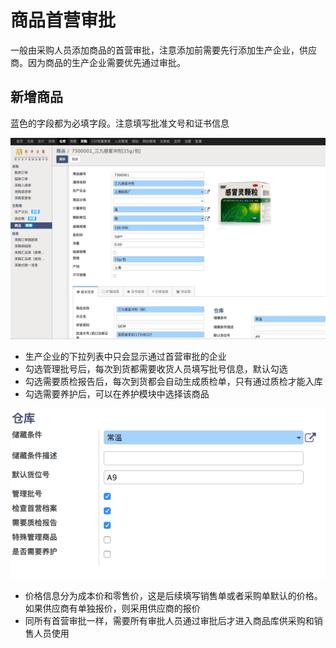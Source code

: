 # 商品首营审批

一般由采购人员添加商品的首营审批，注意添加前需要先行添加生产企业，供应商。因为商品的生产企业需要优先通过审批。

## 新增商品

蓝色的字段都为必填字段。注意填写批准文号和证书信息

 ![](new_goods.png)
 
* 生产企业的下拉列表中只会显示通过首营审批的企业
* 勾选管理批号后，每次到货都需要收货人员填写批号信息，默认勾选
* 勾选需要质检报告后，每次到货都会自动生成质检单，只有通过质检才能入库
* 勾选需要养护后，可以在养护模块中选择该商品

 ![](goods_prop.png)
* 价格信息分为成本价和零售价，这是后续填写销售单或者采购单默认的价格。如果供应商有单独报价，则采用供应商的报价
* 同所有首营审批一样，需要所有审批人员通过审批后才进入商品库供采购和销售人员使用